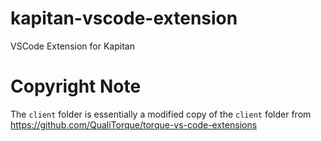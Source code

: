 # kapitan-vscode-extension
VSCode Extension for Kapitan

# Copyright Note
The `client` folder is essentially a modified copy of the `client` folder from https://github.com/QualiTorque/torque-vs-code-extensions